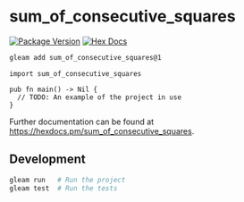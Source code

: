 # sum_of_consecutive_squares

[![Package Version](https://img.shields.io/hexpm/v/sum_of_consecutive_squares)](https://hex.pm/packages/sum_of_consecutive_squares)
[![Hex Docs](https://img.shields.io/badge/hex-docs-ffaff3)](https://hexdocs.pm/sum_of_consecutive_squares/)

```sh
gleam add sum_of_consecutive_squares@1
```
```gleam
import sum_of_consecutive_squares

pub fn main() -> Nil {
  // TODO: An example of the project in use
}
```

Further documentation can be found at <https://hexdocs.pm/sum_of_consecutive_squares>.

## Development

```sh
gleam run   # Run the project
gleam test  # Run the tests
```
